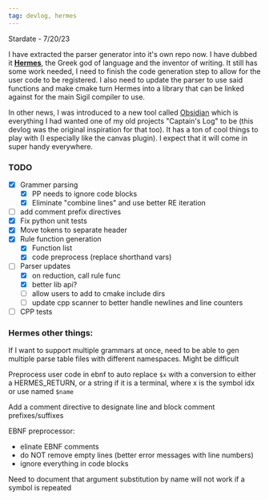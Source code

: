 ```yaml
---
tag: devlog, hermes
---
```


Stardate - 7/20/23

I have extracted the parser generator into it's own repo now.
I have dubbed it [__Hermes__](https://github.com/alagyn/Hermes), the Greek god of language and the inventor of writing. It still has some work needed, I need to finish the code generation step to allow for the user code to be registered. I also need to update the parser to use said functions and make cmake turn Hermes into a library that can be linked against for the main Sigil compiler to use.

In other news, I was introduced to a new tool called [Obsidian](https://obsidian.md/) which is everything I had wanted one of my old projects "Captain's Log" to be (this devlog was the original inspiration for that too). It has a ton of cool things to play with (I especially like the canvas plugin). I expect that it will come in super handy everywhere.

### TODO
- [x] Grammer parsing
    - [x] PP needs to ignore code blocks
    - [x] Eliminate "combine lines" and use better RE iteration
- [ ] add comment prefix directives
- [x] Fix python unit tests
- [x] Move tokens to separate header
- [x] Rule function generation
    - [x] Function list
    - [x] code preprocess (replace shorthand vars)
- [ ] Parser updates
    - [x] on reduction, call rule func
    - [x] better lib api?
    - [ ] allow users to add to cmake include dirs
    - [ ] update cpp scanner to better handle newlines and line counters
- [ ] CPP tests

### Hermes other things:
If I want to support multiple grammars at once, need to be able to gen multiple parse table files with different namespaces. Might be difficult

Preprocess user code in ebnf to auto replace `$x` with a conversion to either a HERMES_RETURN, or a string if it is a terminal, where x is the symbol idx
or use named `$name`

Add a comment directive to designate line and block comment prefixes/suffixes

EBNF preprocessor:
- elinate EBNF comments
- do NOT remove empty lines (better error messages with line numbers)
- ignore everything in code blocks

Need to document that argument substitution by name will not work if a symbol is repeated